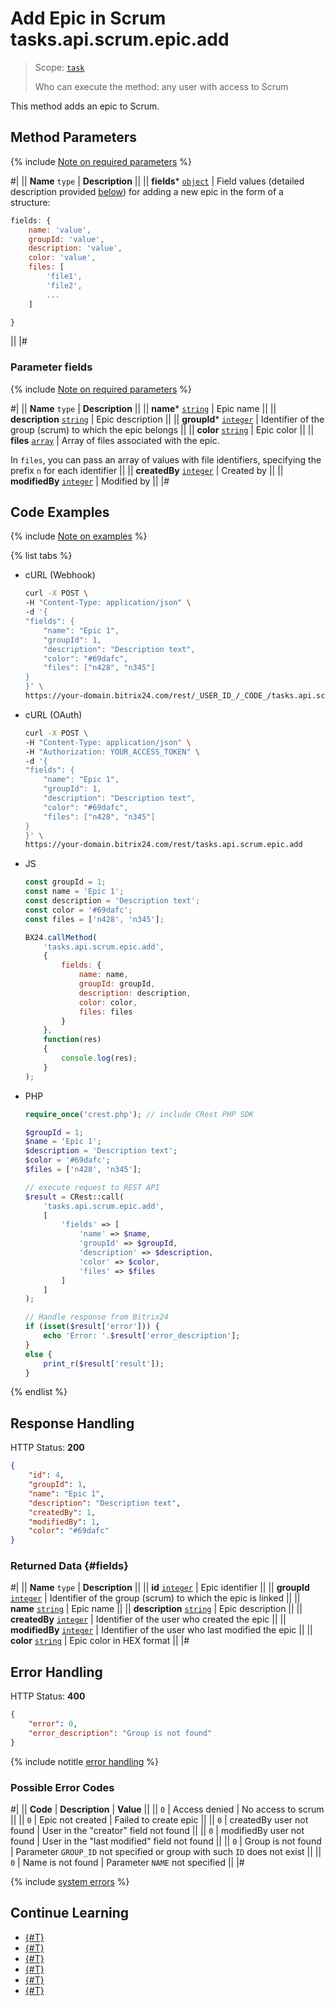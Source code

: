 # Add Epic in Scrum tasks.api.scrum.epic.add

> Scope: [`task`](../../../scopes/permissions.md)
>
> Who can execute the method: any user with access to Scrum

This method adds an epic to Scrum.

## Method Parameters

{% include [Note on required parameters](../../../../_includes/required.md) %}

#|
|| **Name**
`type` | **Description** ||
|| **fields***
[`object`](../../../data-types.md) | Field values (detailed description provided [below](#parametr-fields)) for adding a new epic in the form of a structure:

```js
fields: {
    name: 'value',
    groupId: 'value',
    description: 'value',
    color: 'value',
    files: [
        'file1',
        'file2',
        ...
    ]

}
```

||
|#

### Parameter fields

{% include [Note on required parameters](../../../../_includes/required.md) %}

#|
|| **Name**
`type` | **Description** ||
|| **name***
[`string`](../../../data-types.md) | Epic name ||
|| **description**
[`string`](../../../data-types.md) | Epic description ||
|| **groupId***
[`integer`](../../../data-types.md) | Identifier of the group (scrum) to which the epic belongs ||
|| **color**
[`string`](../../../data-types.md) | Epic color ||
|| **files**
[`array`](../../../data-types.md) | Array of files associated with the epic.

In `files`, you can pass an array of values with file identifiers, specifying the prefix `n` for each identifier ||
|| **createdBy**
[`integer`](../../../data-types.md) | Created by ||
|| **modifiedBy**
[`integer`](../../../data-types.md) | Modified by ||
|#

## Code Examples

{% include [Note on examples](../../../../_includes/examples.md) %}

{% list tabs %}

- cURL (Webhook)

    ```bash
    curl -X POST \
    -H "Content-Type: application/json" \
    -d '{
    "fields": {
        "name": "Epic 1",
        "groupId": 1,
        "description": "Description text",
        "color": "#69dafc",
        "files": ["n428", "n345"]
    }
    }' \
    https://your-domain.bitrix24.com/rest/_USER_ID_/_CODE_/tasks.api.scrum.epic.add
    ```


- cURL (OAuth)

    ```bash
    curl -X POST \
    -H "Content-Type: application/json" \
    -H "Authorization: YOUR_ACCESS_TOKEN" \
    -d '{
    "fields": {
        "name": "Epic 1",
        "groupId": 1,
        "description": "Description text",
        "color": "#69dafc",
        "files": ["n428", "n345"]
    }
    }' \
    https://your-domain.bitrix24.com/rest/tasks.api.scrum.epic.add
    ```

- JS

    ```js
    const groupId = 1;
    const name = 'Epic 1';
    const description = 'Description text';
    const color = '#69dafc';
    const files = ['n428', 'n345'];

    BX24.callMethod(
        'tasks.api.scrum.epic.add',
        {
            fields: {
                name: name,
                groupId: groupId,
                description: description,
                color: color,
                files: files
            }
        },
        function(res)
        {
            console.log(res);
        }
    );
    ```

- PHP

    ```php
    require_once('crest.php'); // include CRest PHP SDK

    $groupId = 1;
    $name = 'Epic 1';
    $description = 'Description text';
    $color = '#69dafc';
    $files = ['n428', 'n345'];

    // execute request to REST API
    $result = CRest::call(
        'tasks.api.scrum.epic.add',
        [
            'fields' => [
                'name' => $name,
                'groupId' => $groupId,
                'description' => $description,
                'color' => $color,
                'files' => $files
            ]
        ]
    );

    // Handle response from Bitrix24
    if (isset($result['error'])) {
        echo 'Error: '.$result['error_description'];
    }
    else {
        print_r($result['result']);
    }
    ```

{% endlist %}

## Response Handling

HTTP Status: **200**

```json
{
    "id": 4,
    "groupId": 1,
    "name": "Epic 1",
    "description": "Description text",
    "createdBy": 1,
    "modifiedBy": 1,
    "color": "#69dafc"
}
```

### Returned Data {#fields}

#|
|| **Name**
`type` | **Description** ||
|| **id**
[`integer`](../../../data-types.md) | Epic identifier ||
|| **groupId**
[`integer`](../../../data-types.md) | Identifier of the group (scrum) to which the epic is linked ||
|| **name**
[`string`](../../../data-types.md) | Epic name ||
|| **description**
[`string`](../../../data-types.md) | Epic description ||
|| **createdBy**
[`integer`](../../../data-types.md) | Identifier of the user who created the epic ||
|| **modifiedBy**
[`integer`](../../../data-types.md) | Identifier of the user who last modified the epic ||
|| **color**
[`string`](../../../data-types.md) | Epic color in HEX format ||
|#

## Error Handling

HTTP Status: **400**

```json
{
    "error": 0,
    "error_description": "Group is not found"
}
```

{% include notitle [error handling](../../../../_includes/error-info.md) %}

### Possible Error Codes

#|
|| **Code** | **Description**  | **Value** ||
|| `0` | Access denied | No access to scrum ||
|| `0` | Epic not created | Failed to create epic ||
|| `0` | createdBy user not found | User in the "creator" field not found ||
|| `0` | modifiedBy user not found | User in the "last modified" field not found ||
|| `0` | Group is not found | Parameter `GROUP_ID` not specified or group with such `ID` does not exist ||
|| `0` | Name is not found | Parameter `NAME` not specified ||
|#

{% include [system errors](../../../../_includes/system-errors.md) %}

## Continue Learning 

- [{#T}](./index.md)
- [{#T}](./tasks-api-scrum-epic-update.md)
- [{#T}](./tasks-api-scrum-epic-get.md)
- [{#T}](./tasks-api-scrum-epic-list.md)
- [{#T}](./tasks-api-scrum-epic-delete.md)
- [{#T}](./tasks-api-scrum-epic-get-fields.md)